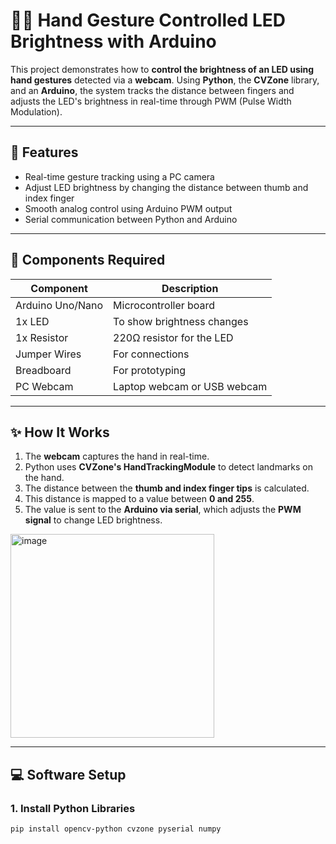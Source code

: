 # 🤚💡 Hand Gesture Controlled LED Brightness with Arduino

This project demonstrates how to **control the brightness of an LED using hand gestures** detected via a **webcam**. Using **Python**, the **CVZone** library, and an **Arduino**, the system tracks the distance between fingers and adjusts the LED's brightness in real-time through PWM (Pulse Width Modulation).

---

## 🎯 Features

- Real-time gesture tracking using a PC camera
- Adjust LED brightness by changing the distance between thumb and index finger
- Smooth analog control using Arduino PWM output
- Serial communication between Python and Arduino

---

## 🧰 Components Required

| Component         | Description                          |
|------------------|--------------------------------------|
| Arduino Uno/Nano | Microcontroller board                |
| 1x LED           | To show brightness changes           |
| 1x Resistor      | 220Ω resistor for the LED            |
| Jumper Wires     | For connections                      |
| Breadboard       | For prototyping                      |
| PC Webcam        | Laptop webcam or USB webcam          |

---

## ✨ How It Works

1. The **webcam** captures the hand in real-time.
2. Python uses **CVZone's HandTrackingModule** to detect landmarks on the hand.
3. The distance between the **thumb and index finger tips** is calculated.
4. This distance is mapped to a value between **0 and 255**.
5. The value is sent to the **Arduino via serial**, which adjusts the **PWM signal** to change LED brightness.
<img width="326" alt="image" src="https://github.com/user-attachments/assets/f47aab9b-f9a0-4742-8ba3-ba9c1403af96" />

---

## 💻 Software Setup

### 1. Install Python Libraries

```bash
pip install opencv-python cvzone pyserial numpy
